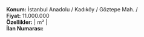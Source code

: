 ## 

**Konum:** İstanbul Anadolu / Kadıköy / Göztepe Mah. /  
**Fiyat:** 11.000.000  
**Özellikler:**  |  m² |   
**İlan Numarası:** 
